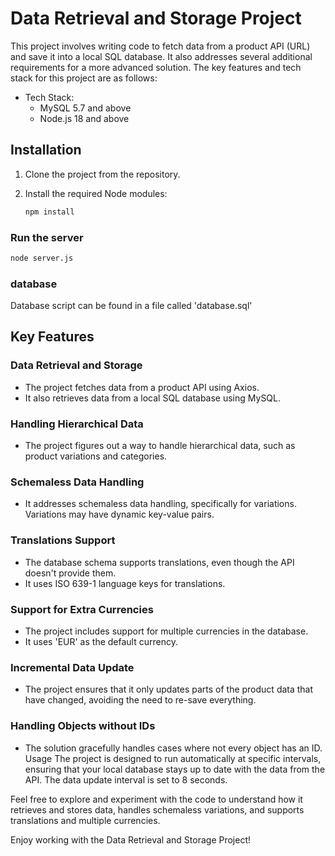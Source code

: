 # Data Retrieval and Storage Project

This project involves writing code to fetch data from a product API (URL) and save it into a local SQL database. It also addresses several additional requirements for a more advanced solution. The key features and tech stack for this project are as follows:

- Tech Stack:
  - MySQL 5.7 and above
  - Node.js 18 and above

## Installation

1. Clone the project from the repository.
2. Install the required Node modules:

   ```bash
   npm install
    ```

### Run the server

   ```bash
node server.js
```
### database

Database script can be found in a file called 'database.sql' 
## Key Features
### Data Retrieval and Storage

* The project fetches data from a product API using Axios.
* It also retrieves data from a local SQL database using MySQL.
### Handling Hierarchical Data
* The project figures out a way to handle hierarchical data, such as product variations and categories.
### Schemaless Data Handling
* It addresses schemaless data handling, specifically for variations. Variations may have dynamic key-value pairs.
### Translations Support
* The database schema supports translations, even though the API doesn't provide them.
* It uses ISO 639-1 language keys for translations.
### Support for Extra Currencies
* The project includes support for multiple currencies in the database.
* It uses 'EUR' as the default currency.
### Incremental Data Update
* The project ensures that it only updates parts of the product data that have changed, avoiding the need to re-save everything.
### Handling Objects without IDs
* The solution gracefully handles cases where not every object has an ID.
Usage
The project is designed to run automatically at specific intervals, ensuring that your local database stays up to date with the data from the API. The data update interval is set to 8 seconds.

Feel free to explore and experiment with the code to understand how it retrieves and stores data, handles schemaless variations, and supports translations and multiple currencies.

Enjoy working with the Data Retrieval and Storage Project!